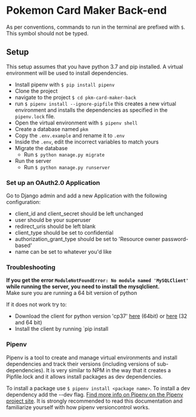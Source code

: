 # Pokemon Card Maker Back-end

As per conventions, commands to run in the terminal are prefixed with `$`. This symbol should not be typed.

## Setup

This setup assumes that you have python 3.7 and pip installed.
A virtual environment will be used to install dependencies.

- Install pipenv with `$ pip install pipenv`
- Clone the project
- navigate to the project `$ cd pkm-card-maker-back`
- run `$ pipenv install --ignore-pipfile` this creates a new virtual environment and installs the dependencies as specified in the `pipenv.lock` file.
- Open the virtual environment with `$ pipenv shell`
- Create a database named `pkm`
- Copy the `.env.example` and rename it to `.env`
- Inside the `.env`, edit the incorrect variables to match yours
- Migrate the database
  - Run `$ python manage.py migrate`
- Run the server
  - Run `$ python manage.py runserver`
  
### Set up an OAuth2.0 Application
Go to Django admin and add a new Application with the following configuration:

- client_id and client_secret should be left unchanged
- user should be your superuser
- redirect_uris should be left blank
- client_type should be set to confidential
- authorization_grant_type should be set to 'Resource owner password-based'
- name can be set to whatever you'd like

### Troubleshooting

**If you get the error `ModuleNotFoundError: No module named 'MySQLClient'` while running the server, you need to install the mysqlclient.**  
Make sure you are running a 64 bit version of python  

If it does not work try to:
- Download the client for python version 'cp37' [here](https://pypi.org/project/mysqlclient/#files) (64bit) or [here](https://www.lfd.uci.edu/~gohlke/pythonlibs/#mysqlclient) (32 and 64 bit)
- Install the client by running `pip install <path-to-file>

### Pipenv

Pipenv is a tool to create and manage virtual environments and install dependencies and track their versions (including versions of sub-dependencies).
It is very similar to NPM in the way that it creates a Pipfile.lock and it allows install packages as dev dependencies.

To install a package use `$ pipenv install <package name>`. To install a dev dependency add the --dev flag.
[Find more info on Pipenv on the Pipenv project site](https://pipenv.pypa.io/en/latest/basics/). It is strongly recommended to read this documentation and familiarize yourself with how pipenv versioncontrol works.
